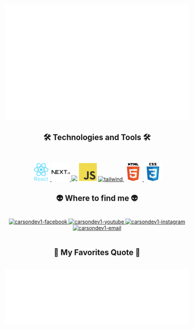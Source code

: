 <a href="#" target="_blank">
  <img src="svg/CarsonDev1.svg" width="1200"/>
</a>

<h2 align="center">🛠 Technologies and Tools 🛠</h2>
<br>
<p align="center">
<!-- https://simpleicons.org/ -->
 <a href="https://reactjs.org/" target="_blank" rel="noreferrer"> <img src="https://raw.githubusercontent.com/devicons/devicon/master/icons/react/react-original-wordmark.svg" alt="react" width="50" height="50"/> 
 </a>
 <a href="https://reactjs.org/" target="_blank" rel="noreferrer"> <img src="https://raw.githubusercontent.com/devicons/devicon/master/icons/nextjs/nextjs-original-wordmark.svg" alt="Next.js" width="50" height="50"/> 
 </a>
 <a>
 <img src="https://nodejs.org/static/images/logo.svg" width="50" />
 </a>
 <a href="https://developer.mozilla.org/en-US/docs/Web/JavaScript" target="_blank" rel="noreferrer"> <img src="https://raw.githubusercontent.com/devicons/devicon/master/icons/javascript/javascript-original.svg" alt="javascript" width="50" height="50"/></a>
<a href="https://tailwindcss.com/" target="_blank" rel="noreferrer"> <img src="https://www.vectorlogo.zone/logos/tailwindcss/tailwindcss-icon.svg" alt="tailwind" width="50" height="50"/> </a>
<a href="https://www.w3.org/html/" target="_blank" rel="noreferrer"> <img src="https://raw.githubusercontent.com/devicons/devicon/master/icons/html5/html5-original-wordmark.svg" alt="html5" width="50" height="50"/> </a> 
<a href="https://www.w3schools.com/css/" target="_blank" rel="noreferrer"> <img src="https://raw.githubusercontent.com/devicons/devicon/master/icons/css3/css3-original-wordmark.svg" alt="css3" width="50" height="50"/> </a> 

<br>
</p>
<h2 align="center">👽 Where to find me 👽</h2>
<br>
<!-- https://icons8.com -->
<div align="center">
  <a href="https://www.facebook.com/buitri.tinh" target="blank">
    <img src="https://img.icons8.com/bubbles/100/000000/facebook-new.png" alt="carsondev1-facebook" />
  </a>
  <a href="https://www.youtube.com/channel/UCtUU0Cwc3_rRUcAemmOh4tQ" target="blank">
    <img src="https://img.icons8.com/bubbles/100/000000/youtube-squared.png" alt="carsondev1-youtube" />
  </a>
  <a href="https://www.instagram.com/_thisistinh/" target="blank">
    <img src="https://img.icons8.com/bubbles/100/000000/instagram.png" alt="carsondev1-instagram" />
  </a>
  <a href="mailto:buitritinht@gmail.com" target="top">
    <img src="https://img.icons8.com/bubbles/100/000000/apple-mail.png" alt="carsondev1-email" />
  </a>
</div>

<br>
<h2 align="center">📑 My Favorites Quote 📑</h2>
<br>
<a href="#" target="_blank">
  <img src="svg/CarsonDev1Squote.svg" width="846" height="150" />
</a>
